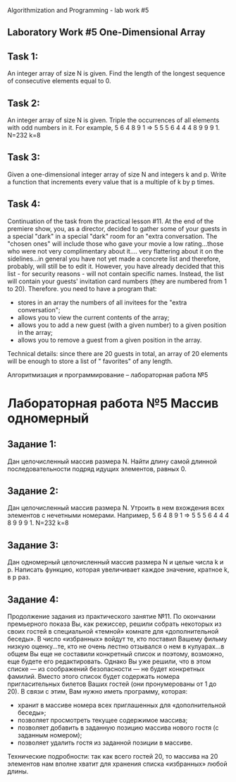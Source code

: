 Algorithmization and Programming - lab work #5

## Laboratory Work #5 One-Dimensional Array

## **Task 1:**

An integer array of size N is given. Find the length of the longest sequence of consecutive elements equal to 0.

## **Task 2:**

An integer array of size N is given. Triple the occurrences of all elements with odd numbers in it. For example, 5 6 4 8
9
1 => 5 5 5 6 4 4 4 8 9 9 9 1.
N=232 k=8

## **Task 3:**

Given a one-dimensional integer array of size N and integers k and p. Write a function that increments every
value that is a multiple of k by p times.

## **Task 4:**

Continuation of the task from the practical lesson #11.
At the end of the premiere show, you, as a director, decided to gather some of your guests in a special "dark"
in a special "dark" room for an "extra conversation. The "chosen ones" will include those who gave your movie a low
rating...those who were not very complimentary about it....
very flattering about it on the sidelines...in general you have not yet made a concrete list and therefore, probably,
will still be
to edit it. However, you have already decided that this list - for security reasons - will not contain specific names.
Instead, the list will contain your guests' invitation card numbers (they are numbered from 1 to 20). Therefore.
you need to have a program that:

- stores in an array the numbers of all invitees for the "extra conversation";
- allows you to view the current contents of the array;
- allows you to add a new guest (with a given number) to a given position in the array;
- allows you to remove a guest from a given position in the array.

Technical details: since there are 20 guests in total, an array of 20 elements will be enough to store a list of "
favorites" of any length.

Алгоритмизация и программирование – лабораторная работа №5

# Лабораторная работа №5 Массив одномерный

## **Задание 1:**

Дан целочисленный массив размера N. Найти длину самой длинной последовательности подряд идущих элементов, равных 0.

## **Задание 2:**

Дан целочисленный массив размера N. Утроить в нем вхождения всех элементов с нечетными номерами. Например, 5 6 4 8 9
1 => 5 5 5 6 4 4 4 8 9 9 9 1.
N=232 k=8

## **Задание 3:**

Дан одномерный целочисленный массив размера N и целые числа k и р. Написать функцию, которая увеличивает каждое
значение, кратное k, в р раз.

## **Задание 4:**

Продолжение задания из практического занятие №11.
По окончании премьерного показа Вы, как режиссер, решили собрать некоторых из своих гостей в специальной «темной»
комнате для «дополнительной беседы». В число «избранных» войдут те, кто поставил Вашему фильму низкую оценку…те, кто не
очень лестно отзывался о нем в кулуарах…в общем Вы еще не составили конкретный список и поэтому, возможно, еще будете
его редактировать. Однако Вы уже решили, что в этом списке — из соображений безопасности — не будет конкретных фамилий.
Вместо этого список будет содержать номера пригласительных билетов Ваших гостей (они пронумерованы от 1 до 20). В связи
с этим, Вам нужно иметь программу, которая:

- хранит в массиве номера всех приглашенных для «дополнительной беседы»;
- позволяет просмотреть текущее содержимое массива;
- позволяет добавить в заданную позицию массива нового гостя (с заданным номером);
- позволяет удалить гостя из заданной позиции в массиве.

Технические подробности: так как всего гостей 20, то массива на 20 элементов нам вполне хватит для хранения списка
«избранных» любой длины.
